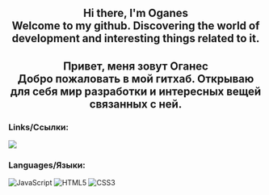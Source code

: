 
<h2 align="center">Hi there, I'm Oganes <br>
Welcome to my github.  Discovering the world of development and interesting things related to it. </h2>

<h2 align="center">
  Привет, меня зовут Оганес <br> 
  Добро пожаловать в мой гитхаб. Открываю для себя мир разработки и интересных вещей связанных с ней.
</h2>

<h3>Links/Ссылки:</h3>  
<a href="https://www.codewars.com/users/NBhey" target="_blank">
  <img src ='https://www.codewars.com/users/NBhey/badges/small'>
</a>

<h3>Languages/Языки:</h3>
<span><img src="https://img.shields.io/badge/javascript-%23323330.svg?style=for-the-badge&logo=javascript&logoColor=%23F7DF1E" alt="JavaScript"> </span> <span><img src ="https://img.shields.io/badge/html5-%23E34F26.svg?style=for-the-badge&logo=html5&logoColor=white" alt="HTML5"></span> <span><img src = "https://img.shields.io/badge/css3-%231572B6.svg?style=for-the-badge&logo=css3&logoColor=white" alt='CSS3'></span>












